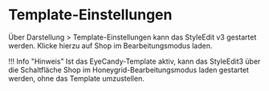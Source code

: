 # Template-Einstellungen 

Über Darstellung \> Template-Einstellungen kann das StyleEdit v3 gestartet werden. Klicke hierzu auf Shop im Bearbeitungsmodus laden.

!!! Info "Hinweis"
	 Ist das EyeCandy-Template aktiv, kann das StyleEdit3 über die Schaltfläche Shop im Honeygrid-Bearbeitungsmodus laden gestartet werden, ohne das Template umzustellen.

  

  

  





